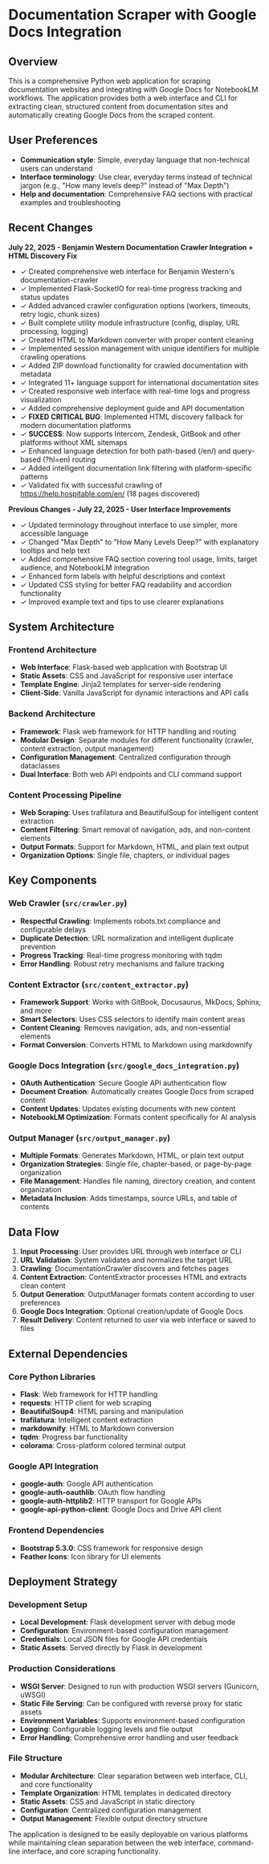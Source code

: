 # Documentation Scraper with Google Docs Integration

## Overview

This is a comprehensive Python web application for scraping documentation websites and integrating with Google Docs for NotebookLM workflows. The application provides both a web interface and CLI for extracting clean, structured content from documentation sites and automatically creating Google Docs from the scraped content.

## User Preferences

- **Communication style**: Simple, everyday language that non-technical users can understand
- **Interface terminology**: Use clear, everyday terms instead of technical jargon (e.g., "How many levels deep?" instead of "Max Depth")
- **Help and documentation**: Comprehensive FAQ sections with practical examples and troubleshooting

## Recent Changes

**July 22, 2025 - Benjamin Western Documentation Crawler Integration + HTML Discovery Fix**
- ✓ Created comprehensive web interface for Benjamin Western's documentation-crawler
- ✓ Implemented Flask-SocketIO for real-time progress tracking and status updates
- ✓ Added advanced crawler configuration options (workers, timeouts, retry logic, chunk sizes)
- ✓ Built complete utility module infrastructure (config, display, URL processing, logging)
- ✓ Created HTML to Markdown converter with proper content cleaning
- ✓ Implemented session management with unique identifiers for multiple crawling operations
- ✓ Added ZIP download functionality for crawled documentation with metadata
- ✓ Integrated 11+ language support for international documentation sites
- ✓ Created responsive web interface with real-time logs and progress visualization
- ✓ Added comprehensive deployment guide and API documentation
- ✓ **FIXED CRITICAL BUG**: Implemented HTML discovery fallback for modern documentation platforms
- ✓ **SUCCESS**: Now supports Intercom, Zendesk, GitBook and other platforms without XML sitemaps
- ✓ Enhanced language detection for both path-based (/en/) and query-based (?hl=en) routing
- ✓ Added intelligent documentation link filtering with platform-specific patterns
- ✓ Validated fix with successful crawling of https://help.hospitable.com/en/ (18 pages discovered)

**Previous Changes - July 22, 2025 - User Interface Improvements**
- ✓ Updated terminology throughout interface to use simpler, more accessible language
- ✓ Changed "Max Depth" to "How Many Levels Deep?" with explanatory tooltips and help text
- ✓ Added comprehensive FAQ section covering tool usage, limits, target audience, and NotebookLM integration
- ✓ Enhanced form labels with helpful descriptions and context
- ✓ Updated CSS styling for better FAQ readability and accordion functionality
- ✓ Improved example text and tips to use clearer explanations

## System Architecture

### Frontend Architecture
- **Web Interface**: Flask-based web application with Bootstrap UI
- **Static Assets**: CSS and JavaScript for responsive user interface
- **Template Engine**: Jinja2 templates for server-side rendering
- **Client-Side**: Vanilla JavaScript for dynamic interactions and API calls

### Backend Architecture
- **Framework**: Flask web framework for HTTP handling and routing
- **Modular Design**: Separate modules for different functionality (crawler, content extraction, output management)
- **Configuration Management**: Centralized configuration through dataclasses
- **Dual Interface**: Both web API endpoints and CLI command support

### Content Processing Pipeline
- **Web Scraping**: Uses trafilatura and BeautifulSoup for intelligent content extraction
- **Content Filtering**: Smart removal of navigation, ads, and non-content elements
- **Output Formats**: Support for Markdown, HTML, and plain text output
- **Organization Options**: Single file, chapters, or individual pages

## Key Components

### Web Crawler (`src/crawler.py`)
- **Respectful Crawling**: Implements robots.txt compliance and configurable delays
- **Duplicate Detection**: URL normalization and intelligent duplicate prevention
- **Progress Tracking**: Real-time progress monitoring with tqdm
- **Error Handling**: Robust retry mechanisms and failure tracking

### Content Extractor (`src/content_extractor.py`)
- **Framework Support**: Works with GitBook, Docusaurus, MkDocs, Sphinx, and more
- **Smart Selectors**: Uses CSS selectors to identify main content areas
- **Content Cleaning**: Removes navigation, ads, and non-essential elements
- **Format Conversion**: Converts HTML to Markdown using markdownify

### Google Docs Integration (`src/google_docs_integration.py`)
- **OAuth Authentication**: Secure Google API authentication flow
- **Document Creation**: Automatically creates Google Docs from scraped content
- **Content Updates**: Updates existing documents with new content
- **NotebookLM Optimization**: Formats content specifically for AI analysis

### Output Manager (`src/output_manager.py`)
- **Multiple Formats**: Generates Markdown, HTML, or plain text output
- **Organization Strategies**: Single file, chapter-based, or page-by-page organization
- **File Management**: Handles file naming, directory creation, and content organization
- **Metadata Inclusion**: Adds timestamps, source URLs, and table of contents

## Data Flow

1. **Input Processing**: User provides URL through web interface or CLI
2. **URL Validation**: System validates and normalizes the target URL
3. **Crawling**: DocumentationCrawler discovers and fetches pages
4. **Content Extraction**: ContentExtractor processes HTML and extracts clean content
5. **Output Generation**: OutputManager formats content according to user preferences
6. **Google Docs Integration**: Optional creation/update of Google Docs
7. **Result Delivery**: Content returned to user via web interface or saved to files

## External Dependencies

### Core Python Libraries
- **Flask**: Web framework for HTTP handling
- **requests**: HTTP client for web scraping
- **BeautifulSoup4**: HTML parsing and manipulation
- **trafilatura**: Intelligent content extraction
- **markdownify**: HTML to Markdown conversion
- **tqdm**: Progress bar functionality
- **colorama**: Cross-platform colored terminal output

### Google API Integration
- **google-auth**: Google API authentication
- **google-auth-oauthlib**: OAuth flow handling
- **google-auth-httplib2**: HTTP transport for Google APIs
- **google-api-python-client**: Google Docs and Drive API client

### Frontend Dependencies
- **Bootstrap 5.3.0**: CSS framework for responsive design
- **Feather Icons**: Icon library for UI elements

## Deployment Strategy

### Development Setup
- **Local Development**: Flask development server with debug mode
- **Configuration**: Environment-based configuration management
- **Credentials**: Local JSON files for Google API credentials
- **Static Assets**: Served directly by Flask in development

### Production Considerations
- **WSGI Server**: Designed to run with production WSGI servers (Gunicorn, uWSGI)
- **Static File Serving**: Can be configured with reverse proxy for static assets
- **Environment Variables**: Supports environment-based configuration
- **Logging**: Configurable logging levels and file output
- **Error Handling**: Comprehensive error handling and user feedback

### File Structure
- **Modular Architecture**: Clear separation between web interface, CLI, and core functionality
- **Template Organization**: HTML templates in dedicated directory
- **Static Assets**: CSS and JavaScript in static directory
- **Configuration**: Centralized configuration management
- **Output Management**: Flexible output directory structure

The application is designed to be easily deployable on various platforms while maintaining clean separation between the web interface, command-line interface, and core scraping functionality.